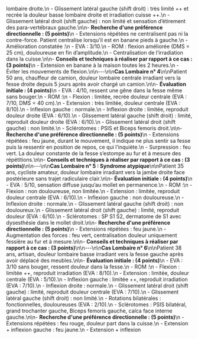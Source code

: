 lombaire droite.\n - Glissement latéral gauche (shift droit) : très limité ++ et recrée la douleur basse lombaire droite et irradiation cuisse ++.\n - Glissement latéral droit (shift gauche) : non limité et sensation d’étirement des para-vertébraux gauche.\n\n- **Recherche d'une préférence directionnelle : (5 points)**\n - Extensions répétées ne centralisent pas ni la contre-force. Patient centralise lorsqu’il est en banane pieds à gauche.\n - Amélioration constatée :\n - EVA : 3/10.\n - ROM : flexion améliorée (DMS = 25 cm), douloureuse en fin d’amplitude.\n - Centralisation de l’irradiation dans la cuisse.\n\n- **Conseils et techniques à réaliser par rapport à ce cas : (3 points)**\n - Extension en banane à la maison toutes les 2 heures.\n - Éviter les mouvements de flexion.\n\n---\n\n**Cas Lombaire n° 4**\n\nPatient 50 ans, chauffeur de camion, douleur lombaire centrale irradiant vers la fesse droite depuis 5 jours après avoir chargé un camion.\n\n- **Évaluation initiale : (4 points)**\n - EVA : 4/10, ressent une gêne dans la fesse même sans bouger.\n - ROM :\n - Flexion : limitée, recrée douleur centrale (EVA : 7/10, DMS = 40 cm).\n - Extension : très limitée, douleur centrale (EVA : 8/10).\n - Inflexion gauche : normale.\n - Inflexion droite : limitée, reproduit douleur droite (EVA : 6/10).\n - Glissement latéral gauche (shift droit) : limité, reproduit douleur droite (EVA : 6/10).\n - Glissement latéral droit (shift gauche) : non limité.\n - Sclérotomes : PSIS et Biceps femoris droit.\n\n- **Recherche d'une préférence directionnelle : (5 points)**\n - Extensions répétées : feu jaune, durant le mouvement, il indique ne plus sentir sa fesse puis la ressentir en position de repos, ce qui l’inquiète.\n - Surpression : feu vert. La douleur constante de la fesse s’estompe au fur et à mesure des répétitions.\n\n- **Conseils et techniques à réaliser par rapport à ce cas : (3 points)**\n\n---\n\n**Cas Lombaire n° 5 : Syndrome atypique**\n\nPatient 35 ans, cycliste amateur, douleur lombaire irradiant vers la jambe droite face postérieure sans trajet radiculaire clair.\n\n- **Évaluation initiale : (4 points)**\n - EVA : 5/10, sensation diffuse jusqu’au mollet en permanence.\n - ROM :\n - Flexion : non douloureuse, non limitée.\n - Extension : limitée, reproduit douleur centrale (EVA : 6/10).\n - Inflexion gauche : non douloureuse.\n - Inflexion droite : normale.\n - Glissement latéral gauche (shift droit) : non douloureux.\n - Glissement latéral droit (shift gauche) : limité, reproduit douleur (EVA : 6/10).\n - Sclérotomes : SP S1 S2, dermatome de S1 avec dysesthésie dans le mollet droit.\n\n- **Recherche d'une préférence directionnelle : (5 points)**\n - Extensions répétées : feu jaune.\n - Augmentation des forces : feu vert, centralisation douleur uniquement fessière au fur et à mesure.\n\n- **Conseils et techniques à réaliser par rapport à ce cas : (3 points)**\n\n---\n\n**Cas Lombaire n° 6**\n\nPatient 38 ans, artisan, douleur lombaire basse irradiant vers la fesse gauche après avoir déplacé des meubles.\n\n- **Évaluation initiale : (4 points)**\n - EVA : 3/10 sans bouger, ressent douleur dans la fesse.\n - ROM :\n - Flexion : limitée ++, reproduit irradiation (EVA : 8/10).\n - Extension : limitée, douleur centrale (EVA : 5/10).\n - Inflexion gauche : limitée ++, reproduit irradiation (EVA : 7/10).\n - Inflexion droite : normale.\n - Glissement latéral droit (shift gauche) : limité, reproduit douleur centrale (EVA : 7/10).\n - Glissement latéral gauche (shift droit) : non limité.\n - Rotations bilatérales : fonctionnelles, douloureuses (EVA : 2/10).\n - Sclérotomes : PSIS bilatéral, grand trochanter gauche, Biceps femoris gauche, calca face interne gauche.\n\n- **Recherche d'une préférence directionnelle : (5 points)**\n - Extensions répétées : feu rouge, douleur part dans la cuisse.\n - Extension + inflexion gauche : feu jaune.\n - Extension + inflexion